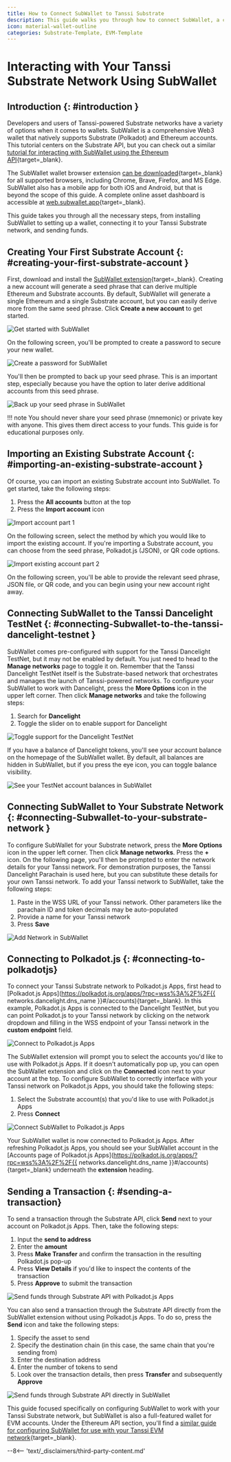 ```yaml
---
title: How to Connect SubWallet to Tanssi Substrate
description: This guide walks you through how to connect SubWallet, a comprehensive Polkadot, Substrate, and Ethereum wallet, to your Tanssi-powered Substrate network.
icon: material-wallet-outline
categories: Substrate-Template, EVM-Template
---
```


# Interacting with Your Tanssi Substrate Network Using SubWallet

## Introduction {: #introduction }

Developers and users of Tanssi-powered Substrate networks have a variety of options when it comes to wallets. SubWallet is a comprehensive Web3 wallet that natively supports Substrate (Polkadot) and Ethereum accounts. This tutorial centers on the Substrate API, but you can check out a similar [tutorial for interacting with SubWallet using the Ethereum API](/builders/toolkit/ethereum-api/wallets/subwallet/){target=\_blank}.

The SubWallet wallet browser extension [can be downloaded](https://www.subwallet.app/download.html){target=\_blank} for all supported browsers, including Chrome, Brave, Firefox, and MS Edge. SubWallet also has a mobile app for both iOS and Android, but that is beyond the scope of this guide. A complete online asset dashboard is accessible at [web.subwallet.app](https://web.subwallet.app){target=\_blank}.

This guide takes you through all the necessary steps, from installing SubWallet to setting up a wallet, connecting it to your Tanssi Substrate network, and sending funds.

## Creating Your First Substrate Account {: #creating-your-first-substrate-account }

First, download and install the [SubWallet extension](https://www.subwallet.app/download.html){target=\_blank}. Creating a new account will generate a seed phrase that can derive multiple Ethereum and Substrate accounts. By default, SubWallet will generate a single Ethereum and a single Substrate account, but you can easily derive more from the same seed phrase. Click **Create a new account** to get started.

![Get started with SubWallet](/images/builders/toolkit/substrate-api/wallets/subwallet/subwallet-1.webp)

On the following screen, you'll be prompted to create a password to secure your new wallet.

![Create a password for SubWallet](/images/builders/toolkit/substrate-api/wallets/subwallet/subwallet-2.webp)

You'll then be prompted to back up your seed phrase. This is an important step, especially because you have the option to later derive additional accounts from this seed phrase.

![Back up your seed phrase in SubWallet](/images/builders/toolkit/substrate-api/wallets/subwallet/subwallet-3.webp)

!!! note
    You should never share your seed phrase (mnemonic) or private key with anyone. This gives them direct access to your funds. This guide is for educational purposes only.

## Importing an Existing Substrate Account {: #importing-an-existing-substrate-account }

Of course, you can import an existing Substrate account into SubWallet. To get started, take the following steps:

1. Press the **All accounts** button at the top
2. Press the **Import account** icon

![Import account part 1](/images/builders/toolkit/substrate-api/wallets/subwallet/subwallet-4.webp)

On the following screen, select the method by which you would like to import the existing account. If you're importing a Substrate account, you can choose from the seed phrase, Polkadot.js (JSON), or QR code options.

![Import existing account part 2](/images/builders/toolkit/substrate-api/wallets/subwallet/subwallet-5.webp)

On the following screen, you'll be able to provide the relevant seed phrase, JSON file, or QR code, and you can begin using your new account right away.

## Connecting SubWallet to the Tanssi Dancelight TestNet {: #connecting-Subwallet-to-the-tanssi-dancelight-testnet }

SubWallet comes pre-configured with support for the Tanssi Dancelight TestNet, but it may not be enabled by default. You just need to head to the **Manage networks** page to toggle it on. Remember that the Tanssi Dancelight TestNet itself is the Substrate-based network that orchestrates and manages the launch of Tanssi-powered networks. To configure your SubWallet to work with Dancelight, press the **More Options** icon in the upper left corner. Then click **Manage networks** and take the following steps:

1. Search for **Dancelight**
2. Toggle the slider on to enable support for Dancelight

![Toggle support for the Dancelight TestNet](/images/builders/toolkit/substrate-api/wallets/subwallet/subwallet-6.webp)

If you have a balance of Dancelight tokens, you'll see your account balance on the homepage of the SubWallet wallet. By default, all balances are hidden in SubWallet, but if you press the eye icon, you can toggle balance visibility.

![See your TestNet account balances in SubWallet](/images/builders/toolkit/substrate-api/wallets/subwallet/subwallet-7.webp)

## Connecting SubWallet to Your Substrate Network {: #connecting-Subwallet-to-your-substrate-network }

To configure SubWallet for your Substrate network, press the **More Options** icon in the upper left corner. Then click **Manage networks**. Press the **+** icon. On the following page, you'll then be prompted to enter the network details for your Tanssi network. For demonstration purposes, the Tanssi Dancelight Parachain is used here, but you can substitute these details for your own Tanssi network. To add your Tanssi network to SubWallet, take the following steps:

1. Paste in the WSS URL of your Tanssi network. Other parameters like the parachain ID and token decimals may be auto-populated
2. Provide a name for your Tanssi network
3. Press **Save**

![Add Network in SubWallet](/images/builders/toolkit/substrate-api/wallets/subwallet/subwallet-8.webp)

## Connecting to Polkadot.js {: #connecting-to-polkadotjs}

To connect your Tanssi Substrate network to Polkadot.js Apps, first head to [Polkadot.js Apps](https://polkadot.js.org/apps/?rpc=wss%3A%2F%2F{{ networks.dancelight.dns_name }}#/accounts){target=\_blank}. In this example, Polkadot.js Apps is connected to the Dancelight TestNet, but you can point Polkadot.js to your Tanssi network by clicking on the network dropdown and filling in the WSS endpoint of your Tanssi network in the **custom endpoint** field.

![Connect to Polkadot.js Apps](/images/builders/toolkit/substrate-api/wallets/subwallet/subwallet-9.webp)

The SubWallet extension will prompt you to select the accounts you'd like to use with Polkadot.js Apps. If it doesn't automatically pop up, you can open the SubWallet extension and click on the **Connected** icon next to your account at the top. To configure SubWallet to correctly interface with your Tanssi network on Polkadot.js Apps, you should take the following steps:

1. Select the Substrate account(s) that you'd like to use with Polkadot.js Apps
2. Press **Connect**

![Connect SubWallet to Polkadot.js Apps](/images/builders/toolkit/substrate-api/wallets/subwallet/subwallet-10.webp)

Your SubWallet wallet is now connected to Polkadot.js Apps. After refreshing Polkadot.js Apps, you should see your SubWallet account in the [Accounts page of Polkadot.js Apps](https://polkadot.js.org/apps/?rpc=wss%3A%2F%2F{{ networks.dancelight.dns_name }}#/accounts){target=\_blank} underneath the **extension** heading.

## Sending a Transaction {: #sending-a-transaction}

To send a transaction through the Substrate API, click **Send** next to your account on Polkadot.js Apps. Then, take the following steps:

1. Input the **send to address**
2. Enter the **amount**
3. Press **Make Transfer** and confirm the transaction in the resulting Polkadot.js pop-up
4. Press **View Details** if you'd like to inspect the contents of the transaction
5. Press **Approve** to submit the transaction

![Send funds through Substrate API with Polkadot.js Apps](/images/builders/toolkit/substrate-api/wallets/subwallet/subwallet-11.webp)

You can also send a transaction through the Substrate API directly from the SubWallet extension without using Polkadot.js Apps. To do so, press the **Send** icon and take the following steps:

1. Specify the asset to send
2. Specify the destination chain (in this case, the same chain that you're sending from)
3. Enter the destination address
4. Enter the number of tokens to send
5. Look over the transaction details, then press **Transfer** and subsequently **Approve**

![Send funds through Substrate API directly in SubWallet](/images/builders/toolkit/substrate-api/wallets/subwallet/subwallet-12.webp)

This guide focused specifically on configuring SubWallet to work with your Tanssi Substrate network, but SubWallet is also a full-featured wallet for EVM accounts. Under the Ethereum API section, you'll find a [similar guide for configuring SubWallet for use with your Tanssi EVM network](/builders/toolkit/ethereum-api/wallets/subwallet/){target=\_blank}.

--8<-- 'text/_disclaimers/third-party-content.md'
